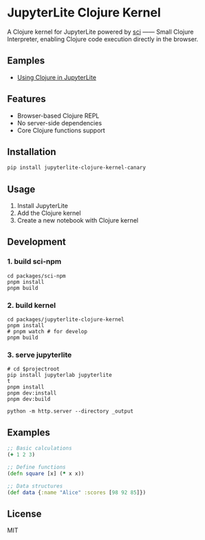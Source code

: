 # JupyterLite Clojure Kernel

A Clojure kernel for JupyterLite powered by [sci](https://github.com/babashka/sci) —— Small Clojure Interpreter, enabling Clojure code execution directly in the browser.

## Eamples

- [Using Clojure in JupyterLite](https://www.qijun.io/notebooks/index.html?path=using-clojure-in-jupyterlite.ipynb)

## Features

- Browser-based Clojure REPL
- No server-side dependencies
- Core Clojure functions support

## Installation

```bash
pip install jupyterlite-clojure-kernel-canary
```

## Usage

1. Install JupyterLite
2. Add the Clojure kernel
3. Create a new notebook with Clojure kernel

## Development

### 1. build sci-npm

``` shell
cd packages/sci-npm
pnpm install
pnpm build
```

### 2. build kernel

``` shell
cd packages/jupyterlite-clojure-kernel
pnpm install
# pnpm watch # for develop
pnpm build
```

### 3. serve jupyterlite

``` shell
# cd $projectroot
pip install jupyterlab jupyterlite
t
pnpm install
pnpm dev:install
pnpm dev:build

python -m http.server --directory _output
```


## Examples

```clojure
;; Basic calculations
(+ 1 2 3)

;; Define functions
(defn square [x] (* x x))

;; Data structures
(def data {:name "Alice" :scores [98 92 85]})
```

## License

MIT
